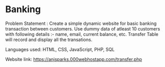 # Banking

Problem Statement : Create a simple dynamic website for basic banking transaction between customers. Use dummy data of atleast 10 customers with following details :- name, email, current balance, etc. Transfer Table will record and display all the transations.

Languages used: HTML, CSS, JavaScript, PHP, SQL

Website link: https://anjsparks.000webhostapp.com/transfer.php
